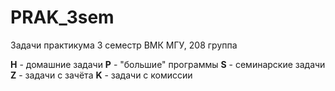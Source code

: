 # PRAK_3sem

Задачи практикума 3 семестр ВМК МГУ, 208 группа

**H** - домашние задачи
**P** - "большие" программы
**S** - семинарские задачи
**Z** - задачи c зачёта
**K** - задачи c комиссии
